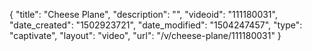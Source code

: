 {
    "title": "Cheese Plane",
    "description": "",
    "videoid": "111180031",
    "date_created": "1502923721",
    "date_modified": "1504247457",
    "type": "captivate",
    "layout": "video",
    "url": "\/v\/cheese-plane\/111180031"
}